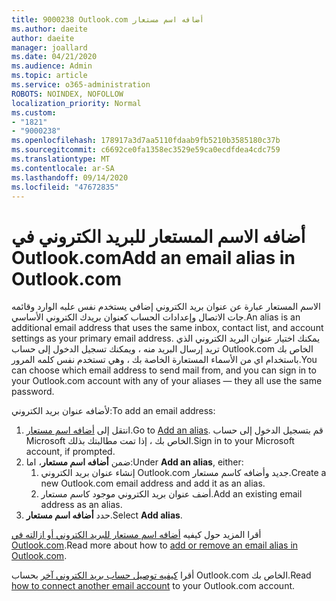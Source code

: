 ```yaml
---
title: 9000238 Outlook.com أضافه اسم مستعار
ms.author: daeite
author: daeite
manager: joallard
ms.date: 04/21/2020
ms.audience: Admin
ms.topic: article
ms.service: o365-administration
ROBOTS: NOINDEX, NOFOLLOW
localization_priority: Normal
ms.custom:
- "1821"
- "9000238"
ms.openlocfilehash: 178917a3d7aa5110fdaab9fb5210b3585180c37b
ms.sourcegitcommit: c6692ce0fa1358ec3529e59ca0ecdfdea4cdc759
ms.translationtype: MT
ms.contentlocale: ar-SA
ms.lasthandoff: 09/14/2020
ms.locfileid: "47672835"
---
```

# <a name="add-an-email-alias-in-outlookcom"></a><span data-ttu-id="11b12-102">أضافه الاسم المستعار للبريد الكتروني في Outlook.com</span><span class="sxs-lookup"><span data-stu-id="11b12-102">Add an email alias in Outlook.com</span></span>

<span data-ttu-id="11b12-103">الاسم المستعار عبارة عن عنوان بريد الكتروني إضافي يستخدم نفس علبه الوارد وقائمه جات الاتصال وإعدادات الحساب كعنوان بريدك الكتروني الأساسي.</span><span class="sxs-lookup"><span data-stu-id="11b12-103">An alias is an additional email address that uses the same inbox, contact list, and account settings as your primary email address.</span></span> <span data-ttu-id="11b12-104">يمكنك اختيار عنوان البريد الكتروني الذي تريد إرسال البريد منه ، ويمكنك تسجيل الدخول إلى حساب Outlook.com الخاص بك باستخدام اي من الأسماء المستعارة الخاصة بك ، وهي تستخدم نفس كلمه المرور.</span><span class="sxs-lookup"><span data-stu-id="11b12-104">You can choose which email address to send mail from, and you can sign in to your Outlook.com account with any of your aliases — they all use the same password.</span></span>

<span data-ttu-id="11b12-105">لأضافه عنوان بريد الكتروني:</span><span class="sxs-lookup"><span data-stu-id="11b12-105">To add an email address:</span></span>

1. <span data-ttu-id="11b12-106">انتقل إلى [أضافه اسم مستعار](https://go.microsoft.com/fwlink/p/?linkid=864833).</span><span class="sxs-lookup"><span data-stu-id="11b12-106">Go to [Add an alias](https://go.microsoft.com/fwlink/p/?linkid=864833).</span></span> <span data-ttu-id="11b12-107">قم بتسجيل الدخول إلى حساب Microsoft الخاص بك ، إذا تمت مطالبتك بذلك.</span><span class="sxs-lookup"><span data-stu-id="11b12-107">Sign in to your Microsoft account, if prompted.</span></span>
2. <span data-ttu-id="11b12-108">ضمن **أضافه اسم مستعار**، اما:</span><span class="sxs-lookup"><span data-stu-id="11b12-108">Under **Add an alias**, either:</span></span>
    1. <span data-ttu-id="11b12-109">إنشاء عنوان بريد الكتروني Outlook.com جديد وأضافه كاسم مستعار.</span><span class="sxs-lookup"><span data-stu-id="11b12-109">Create a new Outlook.com email address and add it as an alias.</span></span>
    2. <span data-ttu-id="11b12-110">أضف عنوان بريد الكتروني موجود كاسم مستعار.</span><span class="sxs-lookup"><span data-stu-id="11b12-110">Add an existing email address as an alias.</span></span>
3. <span data-ttu-id="11b12-111">حدد **أضافه اسم مستعار**.</span><span class="sxs-lookup"><span data-stu-id="11b12-111">Select **Add alias**.</span></span>

<span data-ttu-id="11b12-112">أقرا المزيد حول كيفيه [أضافه اسم مستعار للبريد الكتروني أو ازالته في Outlook.com](https://support.office.com/article/459b1989-356d-40fa-a689-8f285b13f1f2?wt.mc_id=Office_Outlook_com_Alchemy).</span><span class="sxs-lookup"><span data-stu-id="11b12-112">Read more about how to [add or remove an email alias in Outlook.com](https://support.office.com/article/459b1989-356d-40fa-a689-8f285b13f1f2?wt.mc_id=Office_Outlook_com_Alchemy).</span></span>  

<span data-ttu-id="11b12-113">أقرا [كيفيه توصيل حساب بريد الكتروني آخر](https://support.office.com/article/c5224df4-5885-4e79-91ba-523aa743f0ba?wt.mc_id=Office_Outlook_com_Alchemy) بحساب Outlook.com الخاص بك.</span><span class="sxs-lookup"><span data-stu-id="11b12-113">Read [how to connect another email account](https://support.office.com/article/c5224df4-5885-4e79-91ba-523aa743f0ba?wt.mc_id=Office_Outlook_com_Alchemy) to your Outlook.com account.</span></span>
